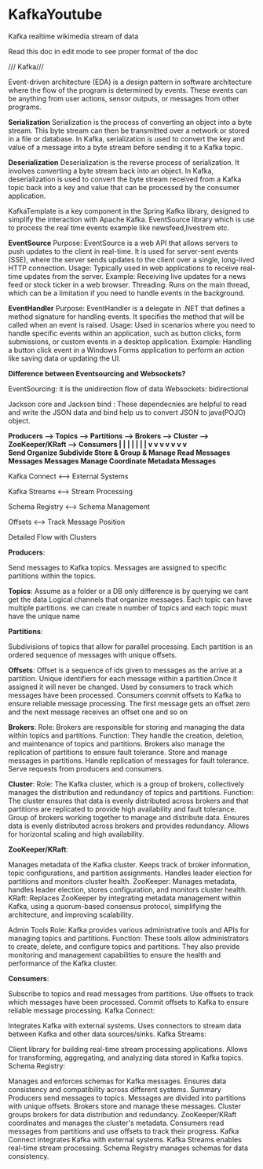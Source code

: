 # KafkaYoutube
Kafka realtime wikimedia stream of data

Read this doc in edit mode to see proper format of the doc

/// Kafka///

Event-driven architecture (EDA) is a design pattern in software architecture where the flow of the program is determined by events. These events can be anything from user actions, sensor outputs, or messages from other programs.

 **Serialization**
Serialization is the process of converting an object into a byte stream. This byte stream can then be transmitted over a network or stored in a file or database. In Kafka, serialization is used to convert the key and value of a message into a byte stream before sending it to a Kafka topic.

**Deserialization**
Deserialization is the reverse process of serialization. It involves converting a byte stream back into an object. In Kafka, deserialization is used to convert the byte stream received from a Kafka topic back into a key and value that can be processed by the consumer application.

KafkaTemplate is a key component in the Spring Kafka library, designed to simplify the interaction with Apache Kafka.
EventSource library which is use to process the real time events example like newsfeed,livestrem etc.

**EventSource**
Purpose: EventSource is a web API that allows servers to push updates to the client in real-time. It is used for server-sent events (SSE), where the server sends updates to the client over a single, long-lived HTTP connection.
Usage: Typically used in web applications to receive real-time updates from the server.
Example: Receiving live updates for a news feed or stock ticker in a web browser.
Threading: Runs on the main thread, which can be a limitation if you need to handle events in the background.

**EventHandler**
Purpose: EventHandler is a delegate in .NET that defines a method signature for handling events. It specifies the method that will be called when an event is raised.
Usage: Used in scenarios where you need to handle specific events within an application, such as button clicks, form submissions, or custom events in a desktop application.
Example: Handling a button click event in a Windows Forms application to perform an action like saving data or updating the UI.

**Difference between Eventsourcing and Websockets?**

EventSourcing: it is the unidirection flow of data
Websockets: bidirectional

Jackson core and Jackson bind : These dependecnies are helpful to read and write the JSON data and bind help us to convert JSON to java(POJO) object.

**Producers --> Topics --> Partitions --> Brokers --> Cluster --> ZooKeeper/KRaft --> Consumers
    |            |            |            |            |            |            |
    v            v            v            v            v            v            v    
  Send         Organize      Subdivide     Store &     Group &     Manage        Read
 Messages      Messages      Messages      Manage     Coordinate  Metadata     Messages**

Kafka Connect <--> External Systems

Kafka Streams <--> Stream Processing

Schema Registry <--> Schema Management

Offsets <--> Track Message Position

Detailed Flow with Clusters

**Producers**:

Send messages to Kafka topics.
Messages are assigned to specific partitions within the topics.

**Topics**:
Assume as a folder or a DB only difference is by querying we cant get the data
Logical channels that organize messages.
Each topic can have multiple partitions.
we can create n number of topics
and each topic must have the unique name

**Partitions**:

Subdivisions of topics that allow for parallel processing.
Each partition is an ordered sequence of messages with unique offsets.

**Offsets**:
Offset is a sequence of ids given to messages as the arrive at a partition.
Unique identifiers for each message within a partition.Once it assigned it will never be changed.
Used by consumers to track which messages have been processed.
Consumers commit offsets to Kafka to ensure reliable message processing.
The first message gets an offset zero and the next message receives an offset one and so on

**Brokers**:
Role: Brokers are responsible for storing and managing the data within topics and partitions.
Function: They handle the creation, deletion, and maintenance of topics and partitions. Brokers also manage the replication of partitions to ensure fault tolerance.
Store and manage messages in partitions.
Handle replication of messages for fault tolerance.
Serve requests from producers and consumers.

**Cluster**:
Role: The Kafka cluster, which is a group of brokers, collectively manages the distribution and redundancy of topics and partitions.
Function: The cluster ensures that data is evenly distributed across brokers and that partitions are replicated to provide high availability and fault tolerance.
Group of brokers working together to manage and distribute data.
Ensures data is evenly distributed across brokers and provides redundancy.
Allows for horizontal scaling and high availability.

**ZooKeeper/KRaft**:

Manages metadata of the Kafka cluster.
Keeps track of broker information, topic configurations, and partition assignments.
Handles leader election for partitions and monitors cluster health.
ZooKeeper: Manages metadata, handles leader election, stores configuration, and monitors cluster health.
KRaft: Replaces ZooKeeper by integrating metadata management within Kafka, using a quorum-based consensus protocol, simplifying the architecture, and improving scalability.

Admin Tools
Role: Kafka provides various administrative tools and APIs for managing topics and partitions.
Function: These tools allow administrators to create, delete, and configure topics and partitions. They also provide monitoring and management capabilities to ensure the health and performance of the Kafka cluster.

**Consumers**:

Subscribe to topics and read messages from partitions.
Use offsets to track which messages have been processed.
Commit offsets to Kafka to ensure reliable message processing.
Kafka Connect:

Integrates Kafka with external systems.
Uses connectors to stream data between Kafka and other data sources/sinks.
Kafka Streams:

Client library for building real-time stream processing applications.
Allows for transforming, aggregating, and analyzing data stored in Kafka topics.
Schema Registry:

Manages and enforces schemas for Kafka messages.
Ensures data consistency and compatibility across different systems.
Summary
Producers send messages to topics.
Messages are divided into partitions with unique offsets.
Brokers store and manage these messages.
Cluster groups brokers for data distribution and redundancy.
ZooKeeper/KRaft coordinates and manages the cluster's metadata.
Consumers read messages from partitions and use offsets to track their progress.
Kafka Connect integrates Kafka with external systems.
Kafka Streams enables real-time stream processing.
Schema Registry manages schemas for data consistency.
